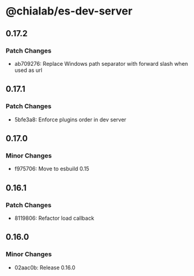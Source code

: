 # @chialab/es-dev-server

## 0.17.2

### Patch Changes

- ab709276: Replace Windows path separator with forward slash when used as url

## 0.17.1

### Patch Changes

- 5bfe3a8: Enforce plugins order in dev server

## 0.17.0

### Minor Changes

- f975706: Move to esbuild 0.15

## 0.16.1

### Patch Changes

- 8119806: Refactor load callback

## 0.16.0

### Minor Changes

- 02aac0b: Release 0.16.0
